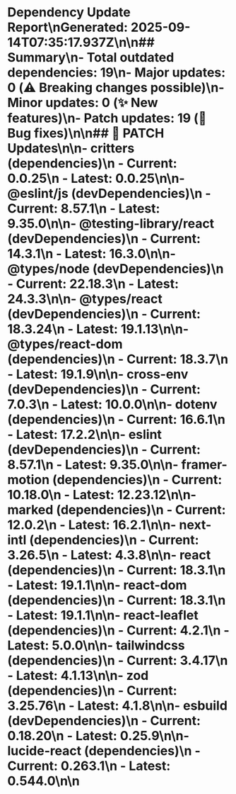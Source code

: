 # Dependency Update Report\nGenerated: 2025-09-14T07:35:17.937Z\n\n## Summary\n- Total outdated dependencies: 19\n- Major updates: 0 (⚠️  Breaking changes possible)\n- Minor updates: 0 (✨ New features)\n- Patch updates: 19 (🐛 Bug fixes)\n\n## 🐛 PATCH Updates\n\n- **critters** (dependencies)\n  - Current: 0.0.25\n  - Latest: 0.0.25\n\n- **@eslint/js** (devDependencies)\n  - Current: 8.57.1\n  - Latest: 9.35.0\n\n- **@testing-library/react** (devDependencies)\n  - Current: 14.3.1\n  - Latest: 16.3.0\n\n- **@types/node** (devDependencies)\n  - Current: 22.18.3\n  - Latest: 24.3.3\n\n- **@types/react** (devDependencies)\n  - Current: 18.3.24\n  - Latest: 19.1.13\n\n- **@types/react-dom** (dependencies)\n  - Current: 18.3.7\n  - Latest: 19.1.9\n\n- **cross-env** (devDependencies)\n  - Current: 7.0.3\n  - Latest: 10.0.0\n\n- **dotenv** (dependencies)\n  - Current: 16.6.1\n  - Latest: 17.2.2\n\n- **eslint** (devDependencies)\n  - Current: 8.57.1\n  - Latest: 9.35.0\n\n- **framer-motion** (dependencies)\n  - Current: 10.18.0\n  - Latest: 12.23.12\n\n- **marked** (dependencies)\n  - Current: 12.0.2\n  - Latest: 16.2.1\n\n- **next-intl** (dependencies)\n  - Current: 3.26.5\n  - Latest: 4.3.8\n\n- **react** (dependencies)\n  - Current: 18.3.1\n  - Latest: 19.1.1\n\n- **react-dom** (dependencies)\n  - Current: 18.3.1\n  - Latest: 19.1.1\n\n- **react-leaflet** (dependencies)\n  - Current: 4.2.1\n  - Latest: 5.0.0\n\n- **tailwindcss** (dependencies)\n  - Current: 3.4.17\n  - Latest: 4.1.13\n\n- **zod** (dependencies)\n  - Current: 3.25.76\n  - Latest: 4.1.8\n\n- **esbuild** (devDependencies)\n  - Current: 0.18.20\n  - Latest: 0.25.9\n\n- **lucide-react** (dependencies)\n  - Current: 0.263.1\n  - Latest: 0.544.0\n\n